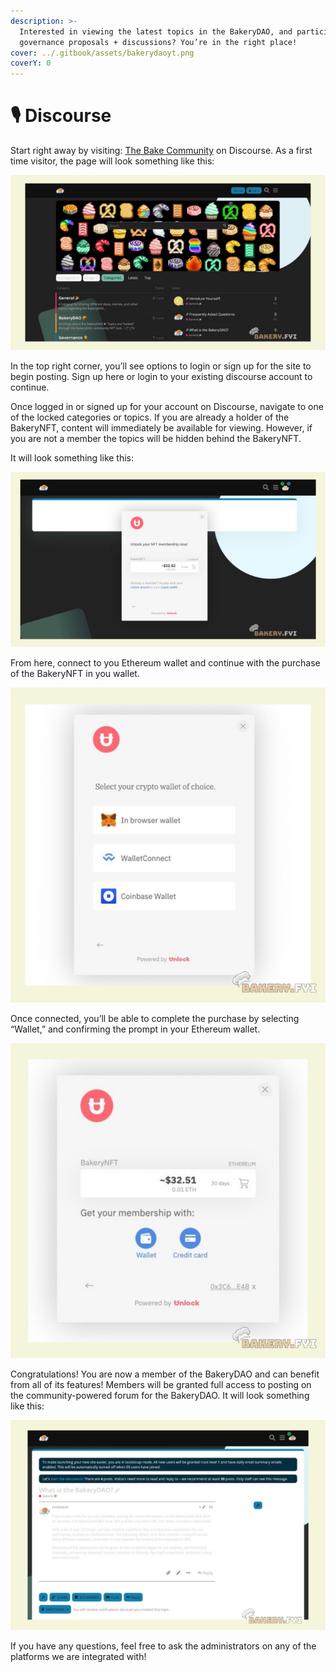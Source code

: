 ```yaml
---
description: >-
  Interested in viewing the latest topics in the BakeryDAO, and participating in
  governance proposals + discussions? You’re in the right place!
cover: ../.gitbook/assets/bakerydaoyt.png
coverY: 0
---
```


# 🎙 Discourse

Start right away by visiting: [The Bake Community](https://bake.community) on Discourse. As a first time visitor, the page will look something like this:

![](<../.gitbook/assets/image (7) (1).png>)

In the top right corner, you’ll see options to login or sign up for the site to begin posting. Sign up here or login to your existing discourse account to continue.

Once logged in or signed up for your account on Discourse, navigate to one of the locked categories or topics. If you are already a holder of the BakeryNFT, content will immediately be available for viewing. However, if you are not a member the topics will be hidden behind the BakeryNFT.

It will look something like this:

![](<../.gitbook/assets/image (2).png>)

From here, connect to you Ethereum wallet and continue with the purchase of the BakeryNFT in you wallet.

![](<../.gitbook/assets/image (8).png>)

Once connected, you’ll be able to complete the purchase by selecting “Wallet,” and confirming the prompt in your Ethereum wallet.

![](<../.gitbook/assets/image (10).png>)

Congratulations! You are now a member of the BakeryDAO and can benefit from all of its features! Members will be granted full access to posting on the community-powered forum for the BakeryDAO. It will look something like this:

![](<../.gitbook/assets/image (9).png>)

If you have any questions, feel free to ask the administrators on any of the platforms we are integrated with!
